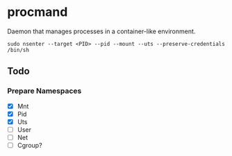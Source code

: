 # procmand

Daemon that manages processes in a container-like environment. 


```shell
sudo nsenter --target <PID> --pid --mount --uts --preserve-credentials /bin/sh
```


## Todo 

### Prepare Namespaces

- [x] Mnt
- [x] Pid
- [x] Uts
- [ ] User
- [ ] Net
- [ ] Cgroup? 
